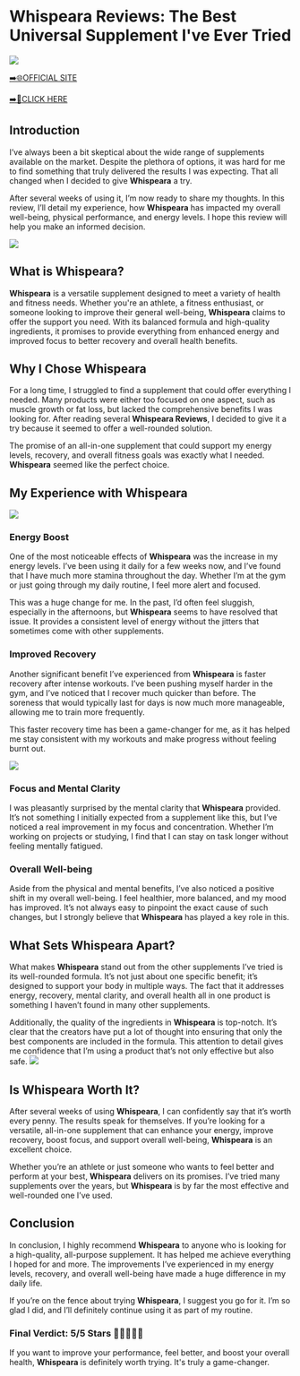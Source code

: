 # Whispeara Reviews: The Best Universal Supplement I've Ever Tried

[![](https://static.vecteezy.com/system/resources/thumbnails/019/896/014/small/buy-now-gradient-button-with-cart-symbol-buy-now-illustration-png.png)](https://edetoop.top/lander/sugarpreland-1/whispeara.html) 

[➡️🌐OFFICIAL SITE](https://edetoop.top/lander/sugarpreland-1/whispeara.html) 

[➡️🔗CLICK HERE](https://edetoop.top/lander/sugarpreland-1/whispeara.html) 


## Introduction

I’ve always been a bit skeptical about the wide range of supplements available on the market. Despite the plethora of options, it was hard for me to find something that truly delivered the results I was expecting. That all changed when I decided to give **Whispeara** a try.

After several weeks of using it, I’m now ready to share my thoughts. In this review, I’ll detail my experience, how **Whispeara** has impacted my overall well-being, physical performance, and energy levels. I hope this review will help you make an informed decision. 

[![](https://wallpapers.com/images/hd/red-order-now-button-udg4jcj4arvn8b0n-2.png)](https://edetoop.top/lander/sugarpreland-1/whispeara.html)  

## What is Whispeara?

**Whispeara** is a versatile supplement designed to meet a variety of health and fitness needs. Whether you're an athlete, a fitness enthusiast, or someone looking to improve their general well-being, **Whispeara** claims to offer the support you need. With its balanced formula and high-quality ingredients, it promises to provide everything from enhanced energy and improved focus to better recovery and overall health benefits.

## Why I Chose Whispeara

For a long time, I struggled to find a supplement that could offer everything I needed. Many products were either too focused on one aspect, such as muscle growth or fat loss, but lacked the comprehensive benefits I was looking for. After reading several **Whispeara Reviews**, I decided to give it a try because it seemed to offer a well-rounded solution.

The promise of an all-in-one supplement that could support my energy levels, recovery, and overall fitness goals was exactly what I needed. **Whispeara** seemed like the perfect choice.

## My Experience with Whispeara

[![](https://static.vecteezy.com/system/resources/thumbnails/019/896/014/small/buy-now-gradient-button-with-cart-symbol-buy-now-illustration-png.png)](https://edetoop.top/lander/sugarpreland-1/whispeara.html)

### Energy Boost

One of the most noticeable effects of **Whispeara** was the increase in my energy levels. I’ve been using it daily for a few weeks now, and I’ve found that I have much more stamina throughout the day. Whether I’m at the gym or just going through my daily routine, I feel more alert and focused.

This was a huge change for me. In the past, I’d often feel sluggish, especially in the afternoons, but **Whispeara** seems to have resolved that issue. It provides a consistent level of energy without the jitters that sometimes come with other supplements.

### Improved Recovery

Another significant benefit I’ve experienced from **Whispeara** is faster recovery after intense workouts. I’ve been pushing myself harder in the gym, and I’ve noticed that I recover much quicker than before. The soreness that would typically last for days is now much more manageable, allowing me to train more frequently.

This faster recovery time has been a game-changer for me, as it has helped me stay consistent with my workouts and make progress without feeling burnt out.

[![](https://wallpapers.com/images/hd/red-order-now-button-udg4jcj4arvn8b0n-2.png)](https://edetoop.top/lander/sugarpreland-1/whispeara.html)  

### Focus and Mental Clarity

I was pleasantly surprised by the mental clarity that **Whispeara** provided. It’s not something I initially expected from a supplement like this, but I’ve noticed a real improvement in my focus and concentration. Whether I’m working on projects or studying, I find that I can stay on task longer without feeling mentally fatigued.

### Overall Well-being

Aside from the physical and mental benefits, I’ve also noticed a positive shift in my overall well-being. I feel healthier, more balanced, and my mood has improved. It’s not always easy to pinpoint the exact cause of such changes, but I strongly believe that **Whispeara** has played a key role in this.

## What Sets Whispeara Apart?

What makes **Whispeara** stand out from the other supplements I’ve tried is its well-rounded formula. It’s not just about one specific benefit; it’s designed to support your body in multiple ways. The fact that it addresses energy, recovery, mental clarity, and overall health all in one product is something I haven’t found in many other supplements.

Additionally, the quality of the ingredients in **Whispeara** is top-notch. It’s clear that the creators have put a lot of thought into ensuring that only the best components are included in the formula. This attention to detail gives me confidence that I’m using a product that’s not only effective but also safe.
[![](https://static.vecteezy.com/system/resources/thumbnails/019/896/014/small/buy-now-gradient-button-with-cart-symbol-buy-now-illustration-png.png)](https://edetoop.top/lander/sugarpreland-1/whispeara.html)
## Is Whispeara Worth It?

After several weeks of using **Whispeara**, I can confidently say that it’s worth every penny. The results speak for themselves. If you’re looking for a versatile, all-in-one supplement that can enhance your energy, improve recovery, boost focus, and support overall well-being, **Whispeara** is an excellent choice.

Whether you’re an athlete or just someone who wants to feel better and perform at your best, **Whispeara** delivers on its promises. I’ve tried many supplements over the years, but **Whispeara** is by far the most effective and well-rounded one I’ve used.

## Conclusion

In conclusion, I highly recommend **Whispeara** to anyone who is looking for a high-quality, all-purpose supplement. It has helped me achieve everything I hoped for and more. The improvements I’ve experienced in my energy levels, recovery, and overall well-being have made a huge difference in my daily life.

If you’re on the fence about trying **Whispeara**, I suggest you go for it. I’m so glad I did, and I’ll definitely continue using it as part of my routine.

### Final Verdict: 5/5 Stars 🌟🌟🌟🌟🌟

If you want to improve your performance, feel better, and boost your overall health, **Whispeara** is definitely worth trying. It's truly a game-changer.
